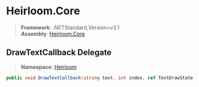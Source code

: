 # Heirloom.Core

> **Framework**: .NETStandard,Version=v2.1  
> **Assembly**: [Heirloom.Core][0]  

## DrawTextCallback Delegate

> **Namespace**: [Heirloom][0]  

```cs
public void DrawTextCallback(string text, int index, ref TextDrawState state)
```

[0]: ../../Heirloom.Core.md
